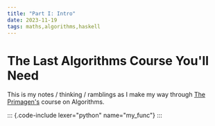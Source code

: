 ```yaml
---
title: "Part I: Intro"
date: 2023-11-19
tags: maths,algorithms,haskell
---
```


# The Last Algorithms Course You'll Need

This is my notes / thinking / ramblings as I make my way through
[The Primagen's](https://frontendmasters.com/courses/algorithms/introduction/) course
on Algorithms.

::: {.code-include lexer="python" name="my_func"}
:::
